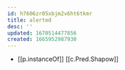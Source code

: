 ```yaml
---
id: h7606zr05xbjm2v6ht6tkmr
title: alerted
desc: ''
updated: 1670514477856
created: 1665952987930
---
```


- [[p.instanceOf]] [[c.Pred.Shapow]]
  